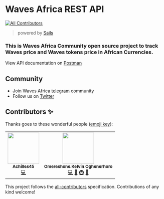 # Waves Africa REST API
<!-- ALL-CONTRIBUTORS-BADGE:START - Do not remove or modify this section -->
[![All Contributors](https://img.shields.io/badge/all_contributors-2-orange.svg?style=flat-square)](#contributors-)
<!-- ALL-CONTRIBUTORS-BADGE:END -->
> powered by [Sails](https://sailsjs.com)

### This is Waves Africa Community open source project to track Waves price and Waves tokens price in African Currencies.

View API documentation on [Postman](https://documenter.getpostman.com/view/4151223/S1Lzvm8t?version=latest)

## Community
* Join Waves Africa [telegram](https://t.me/wavesafrica) community
* Follow us on [Twitter](https://twitter.com/waves_africa)
## Contributors ✨

Thanks goes to these wonderful people ([emoji key](https://allcontributors.org/docs/en/emoji-key)):

<!-- ALL-CONTRIBUTORS-LIST:START - Do not remove or modify this section -->
<!-- prettier-ignore-start -->
<!-- markdownlint-disable -->
<table>
  <tr>
    <td align="center"><a href="https://github.com/Achilles45"><img src="https://avatars1.githubusercontent.com/u/42770342?v=4" width="100px;" alt=""/><br /><sub><b>Achilles45</b></sub></a><br /><a href="https://github.com/Wavesafrica/waves-africa-api/commits?author=Achilles45" title="Code">💻</a></td>
    <td align="center"><a href="https://dominuskelvin.dev"><img src="https://avatars0.githubusercontent.com/u/24433274?v=4" width="100px;" alt=""/><br /><sub><b>Omereshone Kelvin Oghenerhoro</b></sub></a><br /><a href="https://github.com/Wavesafrica/waves-africa-api/commits?author=DominusKelvin" title="Code">💻</a> <a href="#ideas-DominusKelvin" title="Ideas, Planning, & Feedback">🤔</a> <a href="#infra-DominusKelvin" title="Infrastructure (Hosting, Build-Tools, etc)">🚇</a> <a href="https://github.com/Wavesafrica/waves-africa-api/commits?author=DominusKelvin" title="Documentation">📖</a></td>
  </tr>
</table>

<!-- markdownlint-enable -->
<!-- prettier-ignore-end -->
<!-- ALL-CONTRIBUTORS-LIST:END -->

This project follows the [all-contributors](https://github.com/all-contributors/all-contributors) specification. Contributions of any kind welcome!